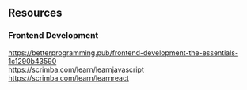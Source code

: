 ## Resources 

### Frontend Development
https://betterprogramming.pub/frontend-development-the-essentials-1c1290b43590 <br />
https://scrimba.com/learn/learnjavascript <br />
https://scrimba.com/learn/learnreact <br />
